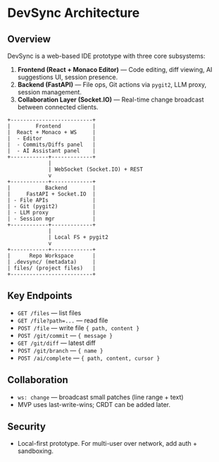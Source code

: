 # DevSync Architecture

## Overview
DevSync is a web-based IDE prototype with three core subsystems:
1. **Frontend (React + Monaco Editor)** — Code editing, diff viewing, AI suggestions UI, session presence.
2. **Backend (FastAPI)** — File ops, Git actions via `pygit2`, LLM proxy, session management.
3. **Collaboration Layer (Socket.IO)** — Real-time change broadcast between connected clients.

```
+--------------------------+
|        Frontend          |
|  React + Monaco + WS     |
|  - Editor                |
|  - Commits/Diffs panel   |
|  - AI Assistant panel    |
+------------+-------------+
             |
             | WebSocket (Socket.IO) + REST
             v
+------------+-------------+
|           Backend        |
|     FastAPI + Socket.IO  |
| - File APIs              |
| - Git (pygit2)           |
| - LLM proxy              |
| - Session mgr            |
+------------+-------------+
             |
             | Local FS + pygit2
             v
+------------+-------------+
|      Repo Workspace      |
| .devsync/ (metadata)     |
| files/ (project files)   |
+--------------------------+
```

## Key Endpoints
- `GET /files` — list files
- `GET /file?path=...` — read file
- `POST /file` — write file `{ path, content }`
- `POST /git/commit` — `{ message }`
- `GET /git/diff` — latest diff
- `POST /git/branch` — `{ name }`
- `POST /ai/complete` — `{ path, content, cursor }`

## Collaboration
- `ws: change` — broadcast small patches (line range + text)
- MVP uses last-write-wins; CRDT can be added later.

## Security
- Local-first prototype. For multi-user over network, add auth + sandboxing.
